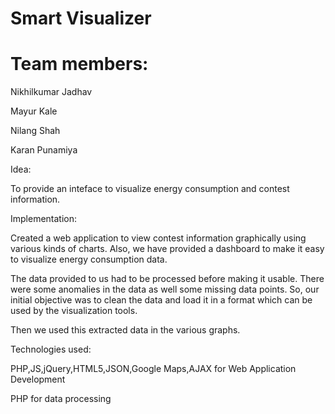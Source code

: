 Smart Visualizer
========

Team members:
==

Nikhilkumar Jadhav

Mayur Kale

Nilang Shah

Karan Punamiya

Idea:

To provide an inteface to visualize energy consumption and contest information.

Implementation:

Created a web application to view contest information graphically using various kinds of charts.
Also, we have provided a dashboard to make it easy to visualize energy consumption data.

The data provided to us had to be processed before making it usable. There were some anomalies in 
the data as well some missing data points. So, our initial objective was to clean the data and 
load it in a format which can be used by the visualization tools.

Then we used this extracted data in the various graphs.

Technologies used:

PHP,JS,jQuery,HTML5,JSON,Google Maps,AJAX for Web Application Development

PHP for data processing
